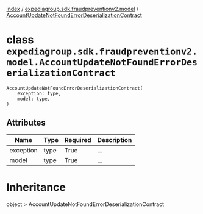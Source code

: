 [index](index.md) /
[expediagroup.sdk.fraudpreventionv2.model](expediagroup.sdk.fraudpreventionv2.model.md)
/
[AccountUpdateNotFoundErrorDeserializationContract](AccountUpdateNotFoundErrorDeserializationContract.md)

# class `expediagroup.sdk.fraudpreventionv2.model.AccountUpdateNotFoundErrorDeserializationContract`

```
AccountUpdateNotFoundErrorDeserializationContract(
    exception: type,
    model: type,
)
```

## Attributes

| Name      | Type | Required | Description |
| --------- | ---- | -------- | ----------- |
| exception | type | True     | …           |
| model     | type | True     | …           |

# Inheritance

object > AccountUpdateNotFoundErrorDeserializationContract
